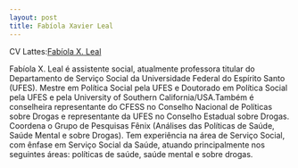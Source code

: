 ```yaml
---
layout: post 
title: Fabíola Xavier Leal 
---
```


CV Lattes:[Fabíola X. Leal](http://lattes.cnpq.br/4767058956645536)

Fabíola X. Leal é assistente social, atualmente professora titular do Departamento de Serviço Social da Universidade Federal do Espírito Santo (UFES). 
Mestre em Política Social pela UFES e Doutorado em Política Social pela UFES e pela University of Southern California/USA.Também é conselheira representante do CFESS no Conselho Nacional de Políticas sobre Drogas e representante da UFES no Conselho Estadual sobre Drogas. 
Coordena o Grupo de Pesquisas Fênix (Análises das Políticas de Saúde, Saúde Mental e sobre Drogas). Tem experiência na área de Serviço Social, com ênfase em Serviço Social da Saúde, atuando principalmente nos seguintes áreas: políticas de saúde, saúde mental e sobre drogas.